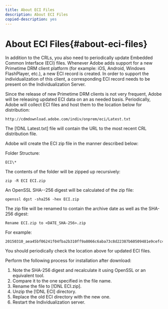 ```yaml
---
title: About ECI Files
description: About ECI Files
copied-description: yes
---
```


# About ECI Files{#about-eci-files}

In addition to the CRLs, you also need to periodically update Embedded Common Interface (ECI) files. Whenever Adobe adds support for a new Primetime DRM client platform (for example: iOS, Android, Windows FlashPlayer, etc.), a new ECI record is created. In order to support the individualization of this client, a corresponding ECI record needs to be present on the Individualization Server.

Since the release of new Primetime DRM clients is not very frequent, Adobe will be releasing updated ECI data on an as needed basis. Periodically, Adobe will collect ECI files and host them to the location below for distribution:

```
http://cdmdownload.adobe.com/indiv/onprem/eci/Latest.txt
```

The [!DNL Latest.txt] file will contain the URL to the most recent CRL distribution file.

Adobe will create the ECI zip file in the manner described below:

Folder Structure:

```
ECI\*
```

The contents of the folder will be zipped up recursively:

```
zip -R ECI ECI.zip
```

An OpenSSL SHA-­-256 digest will be calculated of the zip file:

```
openssl dgst -sha256 -hex ECI.zip
```

The zip file will be renamed to contain the archive date as well as the SHA-256 digest:

```
Rename ECI.zip to <DATE_SHA-256>.zip
```

For example:

```
20150310_aea45bf06241f04fba2b310ff9a8066c6aba73c8d22387b60509481e9cefc43e.zip
```

You should periodically check the location above for updated ECI files.

Perform the following process for installation after download:

1. Note the SHA-256 digest and recalculate it using OpenSSL or an equivalent tool. 
1. Compare it to the one specified in the file name. 
1. Rename the file to [!DNL ECI.zip]. 
1. Unzip the [!DNL ECI] directory. 
1. Replace the old ECI directory with the new one. 
1. Restart the Individualization server.

